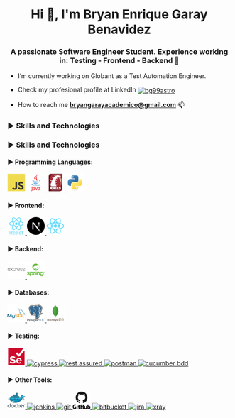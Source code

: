<h1 align="center">Hi 👋, I'm Bryan Enrique Garay Benavidez</h1>
<h3 align="center">A passionate Software Engineer Student. Experience working in: Testing - Frontend - Backend  🚀
</h3>

- I’m currently working on Globant as a Test Automation Engineer.

- Check my profesional profile at LinkedIn <a href="https://www.linkedin.com/in/bg99astro/" target="blank" rel="nofollow"><img align="center" src="https://github.com/rahuldkjain/github-profile-readme-generator/blob/master/src/images/icons/Social/linked-in-alt.svg" alt="bg99astro" height="15" top="10"/></a> 

- How to reach me **bryangarayacademico@gmail.com** 📫 

<h3 align="left">▶ Skills and Technologies</h3>
<h3 align="left">▶ Skills and Technologies</h3>

<h4 align="left">▶ Programming Languages:</h4>
<p align="left">
  <a href="https://www.javascript.com/" target="_blank" rel="nofollow">
    <img src="https://raw.githubusercontent.com/devicons/devicon/master/icons/javascript/javascript-original.svg" alt="javascript" width="40" height="40"/>
  </a>
  <a href="https://www.java.com/" target="_blank" rel="nofollow">
    <img src="https://raw.githubusercontent.com/devicons/devicon/master/icons/java/java-original-wordmark.svg" alt="java" width="40" height="40"/>
  </a>
  <a href="https://rubyonrails.org/" target="_blank" rel="nofollow">
    <img src="https://raw.githubusercontent.com/devicons/devicon/master/icons/rails/rails-original-wordmark.svg" alt="ruby on rails" width="40" height="40"/>
  </a>
  <a href="https://www.python.org/" target="_blank" rel="nofollow">
    <img src="https://raw.githubusercontent.com/devicons/devicon/master/icons/python/python-original.svg" alt="python" width="40" height="40"/>
  </a>
</p>

<h4 align="left">▶ Frontend:</h4>
<p align="left">
  <a href="https://reactjs.org/" target="_blank" rel="nofollow">
    <img src="https://raw.githubusercontent.com/devicons/devicon/master/icons/react/react-original-wordmark.svg" alt="react" width="40" height="40"/>
  </a>
  <a href="https://nextjs.org/" target="_blank" rel="nofollow">
    <img src="https://github.com/devicons/devicon/raw/master/icons/nextjs/nextjs-original.svg" alt="nextjs" width="40" height="40"/>
  </a>
  <a href="https://reactnative.dev/" target="_blank" rel="nofollow">
    <img src="https://raw.githubusercontent.com/devicons/devicon/master/icons/react/react-original.svg" alt="react native" width="40" height="40"/>
  </a>
</p>

<h4 align="left">▶ Backend:</h4>
<p align="left">
  <a href="https://expressjs.com/" target="_blank" rel="nofollow">
    <img src="https://raw.githubusercontent.com/devicons/devicon/master/icons/express/express-original-wordmark.svg" alt="express" width="40" height="40"/>
  </a>
  <a href="https://spring.io/projects/spring-boot" target="_blank" rel="nofollow">
    <img src="https://raw.githubusercontent.com/devicons/devicon/master/icons/spring/spring-original-wordmark.svg" alt="spring boot" width="40" height="40"/>
  </a>
</p>

<h4 align="left">▶ Databases:</h4>
<p align="left">
  <a href="https://www.mysql.com/" target="_blank" rel="nofollow">
    <img src="https://raw.githubusercontent.com/devicons/devicon/master/icons/mysql/mysql-original-wordmark.svg" alt="mysql" width="40" height="40"/>
  </a>
  <a href="https://www.postgresql.org/" target="_blank" rel="nofollow">
    <img src="https://raw.githubusercontent.com/devicons/devicon/master/icons/postgresql/postgresql-original-wordmark.svg" alt="postgresql" width="40" height="40"/>
  </a>
  <a href="https://www.mongodb.com/" target="_blank" rel="nofollow">
    <img src="https://raw.githubusercontent.com/devicons/devicon/master/icons/mongodb/mongodb-original-wordmark.svg" alt="mongodb" width="40" height="40"/>
  </a>
</p>

<h4 align="left">▶ Testing:</h4>
<p align="left">
  <a href="https://www.selenium.dev/" target="_blank" rel="nofollow">
    <img src="https://raw.githubusercontent.com/devicons/devicon/master/icons/selenium/selenium-original.svg" alt="selenium" width="40" height="40"/>
  </a>
  <a href="https://www.cypress.io/" target="_blank" rel="nofollow">
    <img src="https://www.vectorlogo.zone/logos/cypressio/cypressio-icon.svg" alt="cypress" width="40" height="40"/>
  </a>
  <a href="https://rest-assured.io/" target="_blank" rel="nofollow">
    <img src="https://rest-assured.io/img/rest-assured-logo.png" alt="rest assured" width="40" height="40"/>
  </a>
  <a href="https://www.postman.com/" target="_blank" rel="nofollow">
    <img src="https://www.vectorlogo.zone/logos/getpostman/getpostman-icon.svg" alt="postman" width="40" height="40"/>
  </a>
  <a href="https://cucumber.io/" target="_blank" rel="nofollow">
    <img src="https://raw.githubusercontent.com/cucumber/docs.cucumber.io/main/assets/images/cucumber/cucumber-open.svg" alt="cucumber bdd" width="40" height="40"/>
  </a>
</p>

<h4 align="left">▶ Other Tools:</h4>
<p align="left">
  <a href="https://www.docker.com/" target="_blank" rel="nofollow">
    <img src="https://raw.githubusercontent.com/devicons/devicon/master/icons/docker/docker-original-wordmark.svg" alt="docker" width="40" height="40"/>
  </a>
  <a href="https://www.jenkins.io/" target="_blank" rel="nofollow">
    <img src="https://www.vectorlogo.zone/logos/jenkins/jenkins-icon.svg" alt="jenkins" width="40" height="40"/>
  </a>
  <a href="https://git-scm.com/" target="_blank" rel="nofollow">
    <img src="https://www.vectorlogo.zone/logos/git-scm/git-scm-icon.svg" alt="git" width="40" height="40"/>
  </a>
  <a href="https://github.com/" target="_blank" rel="nofollow">
    <img src="https://raw.githubusercontent.com/devicons/devicon/master/icons/github/github-original-wordmark.svg" alt="github" width="40" height="40"/>
  </a>
  <a href="https://bitbucket.org/" target="_blank" rel="nofollow">
    <img src="https://www.vectorlogo.zone/logos/bitbucket/bitbucket-icon.svg" alt="bitbucket" width="40" height="40"/>
  </a>
  <a href="https://www.atlassian.com/software/jira" target="_blank" rel="nofollow">
    <img src="https://www.vectorlogo.zone/logos/atlassian_jira/atlassian_jira-icon.svg" alt="jira" width="40" height="40"/>
  </a>
  <a href="https://www.atlassian.com/software/xray" target="_blank" rel="nofollow">
    <img src="https://images.g2crowd.com/uploads/product/image/large_detail/large_detail_1513519915/xray.png" alt="xray" width="40" height="40"/>
  </a>
</p>
